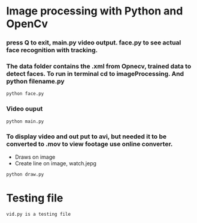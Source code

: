 # Image processing with Python and OpenCv 
### press Q to exit, main.py video output. face.py to see actual face recognition with tracking.
### The data folder contains the .xml from Opnecv, trained data to detect faces. To run in terminal cd to imageProcessing. And python filename.py
```
python face.py  
```
### Video ouput
```
python main.py
```

### To display video and out put to avi, but needed it to be converted to .mov to view footage use online converter. 

* Draws on image
* Create line on image, watch.jepg
```
python draw.py
```

# Testing file
```
vid.py is a testing file
```